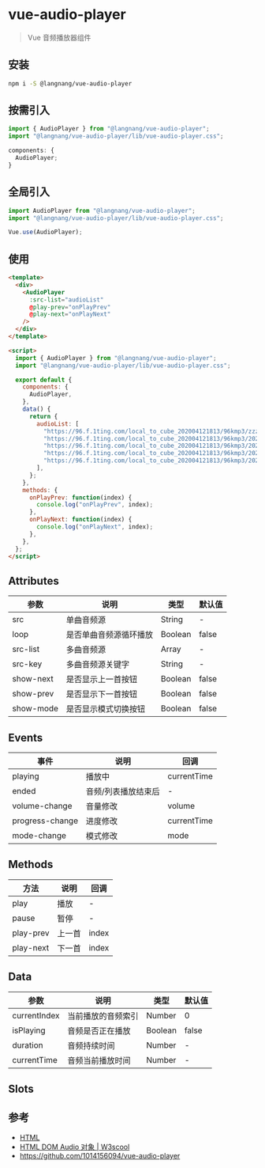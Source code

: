 # vue-audio-player

> Vue 音频播放器组件

## 安装

```bash
npm i -S @langnang/vue-audio-player
```

## 按需引入

```javascript
import { AudioPlayer } from "@langnang/vue-audio-player";
import "@langnang/vue-audio-player/lib/vue-audio-player.css";

components: {
  AudioPlayer;
}
```

## 全局引入

```javascript
import AudioPlayer from "@langnang/vue-audio-player";
import "@langnang/vue-audio-player/lib/vue-audio-player.css";

Vue.use(AudioPlayer);
```

## 使用

```html
<template>
  <div>
    <AudioPlayer
      :src-list="audioList"
      @play-prev="onPlayPrev"
      @play-next="onPlayNext"
    />
  </div>
</template>

<script>
  import { AudioPlayer } from "@langnang/vue-audio-player";
  import "@langnang/vue-audio-player/lib/vue-audio-player.css";

  export default {
    components: {
      AudioPlayer,
    },
    data() {
      return {
        audioList: [
          "https://96.f.1ting.com/local_to_cube_202004121813/96kmp3/zzzzzmp3/2015kNov/20X/20m_MingX/01.mp3",
          "https://96.f.1ting.com/local_to_cube_202004121813/96kmp3/2020/08/25/25a_pyc/01.mp3",
          "https://96.f.1ting.com/local_to_cube_202004121813/96kmp3/2020/08/13/13d_jtq/01.mp3",
          "https://96.f.1ting.com/local_to_cube_202004121813/96kmp3/2020/08/13/13s_ylf/01.mp3",
          "https://96.f.1ting.com/local_to_cube_202004121813/96kmp3/2020/08/13/13r_ylf/01.mp3",
        ],
      };
    },
    methods: {
      onPlayPrev: function(index) {
        console.log("onPlayPrev", index);
      },
      onPlayNext: function(index) {
        console.log("onPlayNext", index);
      },
    },
  };
</script>
```

## Attributes

| 参数      | 说明                   | 类型    | 默认值 |
| --------- | ---------------------- | ------- | ------ |
| src       | 单曲音频源             | String  | -      |
| loop      | 是否单曲音频源循环播放 | Boolean | false  |
| src-list  | 多曲音频源             | Array   | -      |
| src-key   | 多曲音频源关键字       | String  | -      |
| show-next | 是否显示上一首按钮     | Boolean | false  |
| show-prev | 是否显示下一首按钮     | Boolean | false  |
| show-mode | 是否显示模式切换按钮   | Boolean | false  |

## Events

| 事件            | 说明                | 回调        |
| --------------- | ------------------- | ----------- |
| playing         | 播放中              | currentTime |
| ended           | 音频/列表播放结束后 | -           |
| volume-change   | 音量修改            | volume      |
| progress-change | 进度修改            | currentTime |
| mode-change     | 模式修改            | mode        |

## Methods

| 方法      | 说明   | 回调  |
| --------- | ------ | ----- |
| play      | 播放   | -     |
| pause     | 暂停   | -     |
| play-prev | 上一首 | index |
| play-next | 下一首 | index |

## Data

| 参数         | 说明               | 类型    | 默认值 |
| ------------ | ------------------ | ------- | ------ |
| currentIndex | 当前播放的音频索引 | Number  | 0      |
| isPlaying    | 音频是否正在播放   | Boolean | false  |
| duration     | 音频持续时间       | Number  | -      |
| currentTime  | 音频当前播放时间   | Number  | -      |

## Slots

## 参考

- [HTML <audio> 标签 | W3school](https://www.w3school.com.cn/tags/tag_audio.asp)
- [HTML DOM Audio 对象 | W3scool](https://www.w3school.com.cn/jsref/dom_obj_audio.asp)
- https://github.com/1014156094/vue-audio-player
